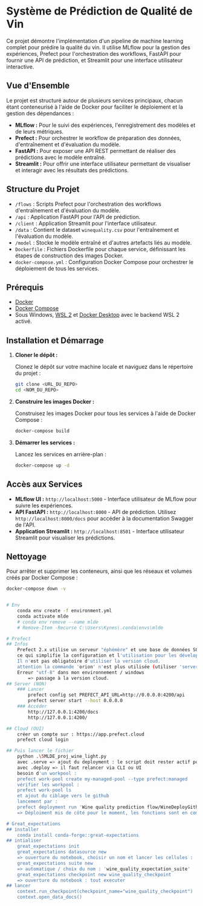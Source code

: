 # Système de Prédiction de Qualité de Vin

Ce projet démontre l'implémentation d'un pipeline de machine learning complet pour prédire la qualité du vin. Il utilise MLflow pour la gestion des expériences, Prefect pour l'orchestration des workflows, FastAPI pour fournir une API de prédiction, et Streamlit pour une interface utilisateur interactive.

## Vue d'Ensemble

Le projet est structuré autour de plusieurs services principaux, chacun étant conteneurisé à l'aide de Docker pour faciliter le déploiement et la gestion des dépendances :

- **MLflow :** Pour le suivi des expériences, l'enregistrement des modèles et de leurs métriques.
- **Prefect :** Pour orchestrer le workflow de préparation des données, d'entraînement et d'évaluation du modèle.
- **FastAPI :** Pour exposer une API REST permettant de réaliser des prédictions avec le modèle entraîné.
- **Streamlit :** Pour offrir une interface utilisateur permettant de visualiser et interagir avec les résultats des prédictions.

## Structure du Projet

- `/flows` : Scripts Prefect pour l'orchestration des workflows d'entraînement et d'évaluation du modèle.
- `/api` : Application FastAPI pour l'API de prédiction.
- `/client` : Application Streamlit pour l'interface utilisateur.
- `/data` : Contient le dataset `winequality.csv` pour l'entraînement et l'évaluation du modèle.
- `/model` : Stocke le modèle entraîné et d'autres artefacts liés au modèle.
- `Dockerfile` : Fichiers Dockerfile pour chaque service, définissant les étapes de construction des images Docker.
- `docker-compose.yml` : Configuration Docker Compose pour orchestrer le déploiement de tous les services.

## Prérequis

- [Docker](https://www.docker.com/get-started)
- [Docker Compose](https://docs.docker.com/compose/install/)
- Sous Windows, [WSL 2](https://docs.microsoft.com/fr-fr/windows/wsl/install) et [Docker Desktop](https://www.docker.com/products/docker-desktop) avec le backend WSL 2 activé.

## Installation et Démarrage

1. **Cloner le dépôt :**

   Clonez le dépôt sur votre machine locale et naviguez dans le répertoire du projet :

    ```bash
    git clone <URL_DU_REPO>
    cd <NOM_DU_REPO>
    ```

2. **Construire les images Docker :**

   Construisez les images Docker pour tous les services à l'aide de Docker Compose :

    ```bash
    docker-compose build
    ```

3. **Démarrer les services :**

   Lancez les services en arrière-plan :

    ```bash
    docker-compose up -d
    ```

## Accès aux Services

- **MLflow UI :** `http://localhost:5000` - Interface utilisateur de MLflow pour suivre les expériences.
- **API FastAPI :** `http://localhost:8000` - API de prédiction. Utilisez `http://localhost:8000/docs` pour accéder à la documentation Swagger de l'API.
- **Application Streamlit :** `http://localhost:8501` - Interface utilisateur Streamlit pour visualiser les prédictions.

## Nettoyage

Pour arrêter et supprimer les conteneurs, ainsi que les réseaux et volumes créés par Docker Compose :

```bash
docker-compose down -v


# Env
    conda env create -f environment.yml
    conda activate mlde
    # conda env remove --name mlde
    # Remove-Item -Recurse C:\Users\Kynes\.conda\envs\mlde

# Prefect
## Infos
    Prefect 2.x utilise un serveur "éphémère" et une base de données SQLite par défaut,
    ce qui simplifie la configuration et l'utilisation pour les développements locaux.
    Il n'est pas obligatoire d'utiliser la version cloud.
    attention la commande 'orion' n'est plus utilisée (utiliser 'server').
    Erreur "utf-8" dans mon environnement / windows 
        => passage à la version cloud.
## Server (NON)
    ### Lancer
        prefect config set PREFECT_API_URL=http://0.0.0.0:4200/api
        prefect server start --host 0.0.0.0
    ### Accéder
        http://127.0.0.1:4200/docs
        http://127.0.0.1:4200/

## Cloud (OUI)
    créer un compte sur : https://app.prefect.cloud
    prefect cloud login

## Puis lancer le fichier
    python .\5MLDE_proj_wine_light.py
    avec .serve => ajout du deployment : le script doit rester actif pour que le schedul fonctionne.
    avec .deploy => il faut relancer via CLI ou UI
    besoin d'un workpool :
    prefect work-pool create my-managed-pool --type prefect:managed 
    vérifier les workpool :
    prefect work-pool ls
    et ajout du ciblage vers le github
    lancement par :
    prefect deployment run 'Wine quality prediction flow/WineDeployGithubDeployment'
    => Déploiment mis de côté pour le moment, les fonctions sont en commentaire dans le "if __name__ == "__main__":"

# Great_expectations
## installer
    conda install conda-forge::great-expectations
## intialiser
    great_expectations init
    great_expectations datasource new
    => ouverture du notebook, choisir un nom et lancer les cellules : 'winequality_datasource'
    great_expectations suite new
    => automatique / choix du nom : 'wine_quality_expectation_suite'
    great_expectations checkpoint new wine_quality_checkpoint
    => ouverture du notebook : tout executer
## lancer 
    context.run_checkpoint(checkpoint_name="wine_quality_checkpoint")
    context.open_data_docs()